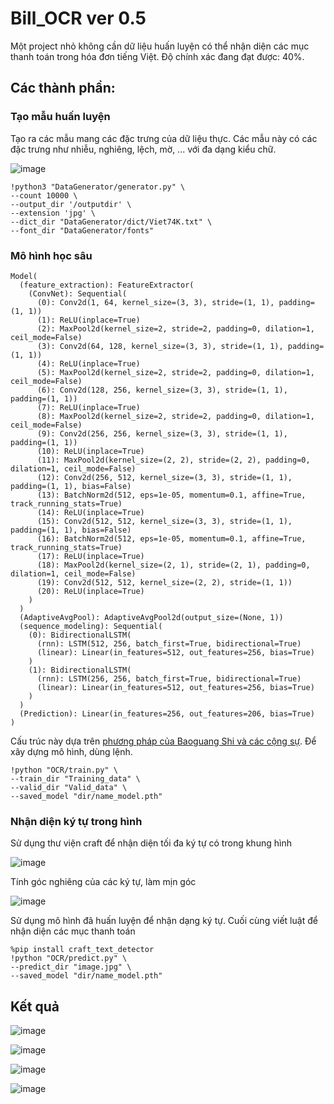 # Bill_OCR ver 0.5
Một project nhỏ không cần dữ liệu huấn luyện có thể nhận diện các mục thanh toán trong hóa đơn tiếng Việt.
Độ chính xác đang đạt được: 40%.

## Các thành phần:

### Tạo mẫu huấn luyện
Tạo ra các mẫu mang các đặc trưng của dữ liệu thực. Các mẫu này có các đặc trưng như nhiễu, nghiêng, lệch, mờ, ... với đa dạng kiểu chữ.

![image](https://user-images.githubusercontent.com/83411225/211195549-5572b1f8-83e3-48f0-9e46-1536c08918e3.png)

```
!python3 "DataGenerator/generator.py" \
--count 10000 \
--output_dir '/outputdir' \
--extension 'jpg' \
--dict_dir "DataGenerator/dict/Viet74K.txt" \
--font_dir "DataGenerator/fonts"
```


### Mô hình học sâu

```
Model(
  (feature_extraction): FeatureExtractor(
    (ConvNet): Sequential(
      (0): Conv2d(1, 64, kernel_size=(3, 3), stride=(1, 1), padding=(1, 1))
      (1): ReLU(inplace=True)
      (2): MaxPool2d(kernel_size=2, stride=2, padding=0, dilation=1, ceil_mode=False)
      (3): Conv2d(64, 128, kernel_size=(3, 3), stride=(1, 1), padding=(1, 1))
      (4): ReLU(inplace=True)
      (5): MaxPool2d(kernel_size=2, stride=2, padding=0, dilation=1, ceil_mode=False)
      (6): Conv2d(128, 256, kernel_size=(3, 3), stride=(1, 1), padding=(1, 1))
      (7): ReLU(inplace=True)
      (8): MaxPool2d(kernel_size=2, stride=2, padding=0, dilation=1, ceil_mode=False)
      (9): Conv2d(256, 256, kernel_size=(3, 3), stride=(1, 1), padding=(1, 1))
      (10): ReLU(inplace=True)
      (11): MaxPool2d(kernel_size=(2, 2), stride=(2, 2), padding=0, dilation=1, ceil_mode=False)
      (12): Conv2d(256, 512, kernel_size=(3, 3), stride=(1, 1), padding=(1, 1), bias=False)
      (13): BatchNorm2d(512, eps=1e-05, momentum=0.1, affine=True, track_running_stats=True)
      (14): ReLU(inplace=True)
      (15): Conv2d(512, 512, kernel_size=(3, 3), stride=(1, 1), padding=(1, 1), bias=False)
      (16): BatchNorm2d(512, eps=1e-05, momentum=0.1, affine=True, track_running_stats=True)
      (17): ReLU(inplace=True)
      (18): MaxPool2d(kernel_size=(2, 1), stride=(2, 1), padding=0, dilation=1, ceil_mode=False)
      (19): Conv2d(512, 512, kernel_size=(2, 2), stride=(1, 1))
      (20): ReLU(inplace=True)
    )
  )
  (AdaptiveAvgPool): AdaptiveAvgPool2d(output_size=(None, 1))
  (sequence_modeling): Sequential(
    (0): BidirectionalLSTM(
      (rnn): LSTM(512, 256, batch_first=True, bidirectional=True)
      (linear): Linear(in_features=512, out_features=256, bias=True)
    )
    (1): BidirectionalLSTM(
      (rnn): LSTM(256, 256, batch_first=True, bidirectional=True)
      (linear): Linear(in_features=512, out_features=256, bias=True)
    )
  )
  (Prediction): Linear(in_features=256, out_features=206, bias=True)
)
```
Cấu trúc này dựa trên [phương pháp của Baoguang Shi và các cộng sự](https://arxiv.org/pdf/1507.05717.pdf). Để xây dựng mô hình, dùng lệnh.
```
!python "OCR/train.py" \
--train_dir "Training_data" \
--valid_dir "Valid_data" \
--saved_model "dir/name_model.pth" 
```

### Nhận diện ký tự trong hình

Sử dụng thư viện craft để nhận diện tối đa ký tự có trong khung hình

![image](https://user-images.githubusercontent.com/83411225/211195688-eb750b01-8e10-486e-9ea4-107c8b234af1.png)

Tính góc nghiêng của các ký tự, làm mịn góc

![image](https://user-images.githubusercontent.com/83411225/211196255-ad1c730c-39af-4f52-819e-aced9bd05f60.png)

Sử dụng mô hình đã huấn luyện để nhận dạng ký tự. Cuối cùng viết luật để nhận diện các mục thanh toán

```
%pip install craft_text_detector
!python "OCR/predict.py" \
--predict_dir "image.jpg" \
--saved_model "dir/name_model.pth" 
```

## Kết quả

![image](https://user-images.githubusercontent.com/83411225/211196417-9e9309eb-34aa-4cec-ad68-d34410d78f73.png)


![image](https://user-images.githubusercontent.com/83411225/211196393-cce8a337-beb1-46ee-950d-db6efed3c364.png)

![image](https://user-images.githubusercontent.com/83411225/211196426-10420267-bba3-4767-a2c6-00ebe2c924aa.png)

![image](https://user-images.githubusercontent.com/83411225/211196433-afa83c46-a050-4e2d-bef4-2f60f5575167.png)
